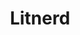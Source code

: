 ---
blog: https://litnerd.com/blog
facebook: https://facebook.com/getLitNerd
instagram: https://instagram.com/getlitnerd
linkedin: https://linkedin.com/company/getlitnerd
logohandle: litnerd
sort: litnerd
title: Litnerd
twitter: https://x.com/getlitnerd
website: https://www.litnerd.com/
youtube: https://youtube.com/channel/UCi27cametL0ELdwB4LtBo7g
---